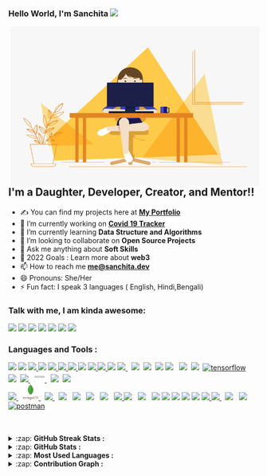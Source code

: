 ### Hello World, I'm Sanchita <img src="https://raw.githubusercontent.com/MartinHeinz/MartinHeinz/master/wave.gif" width="20px">

 <img align="right" alt="GIF" src="./code.gif?raw=true" width="500" height="320" />


## I'm a Daughter, Developer, Creator, and Mentor!!
- ✍ You can find my projects here at **[My Portfolio](https://sanchita.dev)**
- 🔭 I’m currently working on **[Covid 19 Tracker](link)**
- 🌱 I’m currently learning **Data Structure and Algorithms**
- 👯 I’m looking to collaborate on **Open Source Projects** 
- 💬 Ask me anything about **Soft Skills**
- 🥅 2022 Goals : Learn more about **web3**
- 📫 How to reach me **me@sanchita.dev**
- 😄 Pronouns: She/Her
- ⚡ Fun fact: I speak 3 languages ( English, Hindi,Bengali)


### Talk with me, I am kinda awesome:
<!-- Social Icons -->
<p align="left">

<a href = "https://www.linkedin.com/in/sanchita-dhara-a91961222/"><img src="https://img.icons8.com/fluent/30/000000/linkedin.png"/></a>
<a href = "https://twitter.com/_sanchita_dev"><img src="https://img.icons8.com/fluent/30/000000/twitter.png"/></a>
<a href = "https://www.instagram.com/sanchita__dhara/"><img src="https://img.icons8.com/fluent/30/000000/instagram-new.png"/></a>
<a href = "https://www.youtube.com/@Sanchita_Dhara"><img src="https://img.icons8.com/color/30/000000/youtube-play.png"/></a>
<a href = "https://www.facebook.com/profile.php?id=100010107612750"><img src="https://img.icons8.com/color-glass/30/null/facebook.png"/></a>
<a href = "https://www.youtube.com/channel/UC-NXT1lYAOPa3lrgWXqvuHA"><img src="https://img.icons8.com/3d-fluency/30/null/gmail.png"/></a>
<a href = "https://www.youtube.com/channel/UC-NXT1lYAOPa3lrgWXqvuHA"><img src="https://img.icons8.com/color/30/null/discord--v2.png"/></a>
<!-- Social Icons End-->


###  Languages and Tools :<br>
<!-- TODO: Make technologies links takes you to repositories -->
 </p> 
  <p align="left">
   <!-- 1. Photoshop --> 
    <a href="https://www.adobe.com/in/products/photoshop/free-trial-download.html" target="_blank"><img src="https://img.icons8.com/color/30/null/adobe-photoshop--v1.png"/></a> 
   <!-- 2. Adobe XD --> 
    <a href="https://www.adobe.com/in/products/xd/pricing/free-trial.html" target="_blank"><img src="https://img.icons8.com/color/30/null/adobe-xd--v1.png"/></a> 
    <!-- 3. Figma --> 
    <a href="https://www.figma.com/" target="_blank"> <img src="https://img.icons8.com/color/28/null/figma--v1.png"/> </a> 
   <!--  4. Adobe Illustrator --> 
    <a href="https://www.adobe.com/in/products/illustrator/free-trial-download.html?gclid=Cj0KCQiAveebBhD_ARIsAFaAvrFvF7yxlA75UY9PEc3_aQhnvQPoxatUxBYaiVuoS80TKkEOh9miwT8aAhckEALw_wcB&sdid=MLR7SCFY&mv=search&ef_id=Cj0KCQiAveebBhD_ARIsAFaAvrFvF7yxlA75UY9PEc3_aQhnvQPoxatUxBYaiVuoS80TKkEOh9miwT8aAhckEALw_wcB:G:s&s_kwcid=AL!3085!3!248235017693!e!!g!!adobe%20illustrator!221172068!17525759228" target="_blank"><img src="https://img.icons8.com/color/30/null/adobe-illustrator--v1.png"/></a> 
<!--     <br> -->
   <!--  5. VS Code --> 
    <a href="https://code.visualstudio.com/" target="_blank"> <img src="https://img.icons8.com/fluency/28/null/visual-studio-code-2019.png"/> </a> 
    <!-- 6. HTML -->
    <a href="https://www.w3.org/html/" target="_blank"> <img src="https://img.icons8.com/color/28/000000/html-5.png"/> </a> 
    <!-- 7. CSS -->
    <a href="https://www.w3schools.com/css/" target="_blank"> <img src="https://img.icons8.com/color/28/000000/css3.png"/> </a> 
    <!-- 8. SASS -->
    <a href="https://sass-lang.com/" target="_blank"> <img src="https://img.icons8.com/color/28/null/sass.png"/></a>
    <!-- 9. SCSS -->
    <a href="https://github.com/postcss/postcss-scss"> <img src="https://img.icons8.com/external-creatype-filed-outline-colourcreatype/28/null/external-document-file-extension-web-format-file-creatype-filed-outline-colourcreatype-8.png"/> </a>
    <!-- 10. Bootstrap -->
    <a href="https://getbootstrap.com" target="_blank"> <img src="https://img.icons8.com/color/28/000000/bootstrap.png"/> </a> 
    <!-- 11. Tailwind CSS -->
    <a href="https://tailwindcss.com/" target="_blank"> <img src="https://img.icons8.com/color/22/null/tailwind_css.png"/></a> 
<!--     <br> -->
    <!-- 12. Javascript -->
    <a href="https://developer.mozilla.org/en-US/docs/Web/JavaScript" target="_blank"> <img src="https://img.icons8.com/color/28/000000/javascript.png"/> </a> &nbsp;
    <!-- 13. React JS & React Native -->
    <a href="https://reactjs.org/" target="_blank"> <img src="https://img.icons8.com/color/28/000000/react-native.png"/></a>&nbsp;
    <!-- 14. Next.js = built on React's UI library -->
    <a href="https://nextjs.org/" target="_blank"><img src="https://img.icons8.com/fluency-systems-regular/30/000000/nextjs.png"/></a>&nbsp;
    <!-- 15. Vue -->
    <a href="https://vuejs.org/" target="_blank"> <img src="https://img.icons8.com/external-tal-revivo-color-tal-revivo/26/null/external-vuejs-an-open-source-javascript-framework-for-building-user-interfaces-and-single-page-applications-logo-color-tal-revivo.png"/></a>
    <!-- 16. Nuxt.js = for creating Vue. js applications -->
    <a href="https://nuxtjs.org/" target="_blank"> <img src="https://img.icons8.com/external-tal-revivo-shadow-tal-revivo/28/null/external-nuxt-js-a-free-and-open-source-web-application-framework-logo-shadow-tal-revivo.png"/></a>&nbsp;&nbsp;
    <!-- 17. Type Script -->
    <a href="https://www.typescriptlang.org/" target="_blank"> <img src="https://img.icons8.com/fluency/26/null/typescript--v1.png"/></a>&nbsp;
    <!-- 18. Angular -->
    <a href="https://angular.io/" target="_blank"> <img src="https://img.icons8.com/external-tal-revivo-shadow-tal-revivo/24/null/external-angular-a-typescript-based-open-source-web-application-framework-logo-shadow-tal-revivo.png"/></a>&nbsp;
    <!-- 19. Tensor Flow -->
    <a href="https://www.tensorflow.org" target="_blank" rel="noreferrer"> <img src="https://www.vectorlogo.zone/logos/tensorflow/tensorflow-icon.svg" alt="tensorflow" width="22" height="22"/></a>
    &nbsp;
    <!-- 20. Jquery -->
    <a href="https://jquery.com/" target="_blank"> <img src="https://img.icons8.com/external-tal-revivo-shadow-tal-revivo/18/null/external-jquery-is-a-javascript-library-designed-to-simplify-html-logo-shadow-tal-revivo.png"/></a>&nbsp;
    <!-- 21. Node JS -->
    <a style="padding-right:8px;" href="https://nodejs.org/en/" target="_blank"> <img src="https://img.icons8.com/color/21/000000/nodejs.png"/> </a> 
    <!-- 22. Express JS -->
    <a href="https://expressjs.com" target="_blank"> <img src="https://raw.githubusercontent.com/devicons/devicon/master/icons/express/express-original-wordmark.svg" alt="express" width="21" height="21"/> </a>&nbsp;
    <!-- 23. Nest JS = build Node. JS server-side applications-->
    <a href="https://nestjs.com/" target="_blank"> <img src="https://img.icons8.com/color/28/null/nestjs.png"/></a>&nbsp;
    <!-- 24. Redux-->
    <a href="https://redux.js.org" target="_blank"> <img src="https://img.icons8.com/color/28/000000/redux.png"/> </a>
    <br>
    <!-- 25. Python-->
    <a href="https://www.python.org" target="_blank"> <img src="https://img.icons8.com/color/28/000000/python.png"/> </a> &nbsp;
    <!-- 26. MongoDB-->
    <a href="https://www.mongodb.com/" target="_blank"> <img src="https://raw.githubusercontent.com/devicons/devicon/master/icons/mongodb/mongodb-original-wordmark.svg" alt="mongodb" width="33" height="33"/> </a> &nbsp;
    <!-- 27. MySql-->
    <a style="padding-right:8px;" href="https://www.mysql.com/" target="_blank"> <img src="https://img.icons8.com/fluent/38/000000/mysql-logo.png"/> </a>
    <!-- 28. SQL-->
    <a style="padding-right:8px;" href="https://www.w3schools.com/sql/" target="_blank"> <img src="https://img.icons8.com/color/28/null/microsoft-sql-server.png"/></a>
    <!-- 29. Oracle-->
    <a style="padding-right:8px;" href="https://www.oracle.com/in/" target="_blank"><img src="https://img.icons8.com/color/28/null/oracle-logo.png"/></a>
    <!-- 30. GraphQL-->
    <a style="padding-right:8px;" href="https://graphql.org/" target="_blank"><img src="https://img.icons8.com/color/28/null/graphql.png"/></a>
    <!-- 31. PostgreSql-->
    <a style="padding-right:8px;" href="https://www.postgresql.org/" target="_blank"><img src="https://img.icons8.com/color/26/null/postgreesql.png"/></a>
    <!-- 32. Firebase-->
    <a href="https://firebase.google.com/" target="_blank"> <img src="https://img.icons8.com/color/28/000000/firebase.png"/> </a> 
    <!-- 33. Socket io-->
<!--     <br> -->
    <!-- 34. C-->
    <a href="https://www.w3schools.com/c/" target="_blank"><img src="https://img.icons8.com/color/28/null/c-programming.png"/></a> &nbsp;
    <!-- 35. C++-->
    <a href="https://www.w3schools.com/cpp/cpp_intro.asp" target="_blank"><img src="https://img.icons8.com/color/28/null/c-plus-plus-logo.png"/></a> &nbsp;
    <!-- 36. C#(c sharp)-->
    <a href="https://www.w3schools.com/cs/index.php" target="_blank"><img src="https://img.icons8.com/color/28/null/c-sharp-logo-2.png"/></a> 
    <!-- 37. .net core -->
    <a href="https://dotnet.microsoft.com/en-us/download/dotnet-framework" target="_blank"><img src="https://img.icons8.com/color/30/null/net-framework.png"/></a>
<!--     <br>  -->
    <!-- 28. Dart-->
    <a href="https://dart.dev/" target="_blank"><img src="https://img.icons8.com/color/30/null/dart.png"/></a> 
    <!-- 38. Flutter-->
    <a href="https://flutter.dev/" target="_blank"><img src="https://img.icons8.com/color/26/null/flutter.png"/></a>
    <!-- 28. Kotlin-->
    <a href="https://kotlinlang.org/" target="_blank"><img src="https://img.icons8.com/color/28/null/kotlin.png"/></a>
    <!-- 39. Java-->
    <a href="https://www.java.com" target="_blank"> <img src="https://img.icons8.com/color/28/000000/java-coffee-cup-logo.png"/> </a>
<!--     <br> -->
    <!-- 40. Git-->
    <a href="https://git-scm.com/" target="_blank"> <img src="https://img.icons8.com/color/28/000000/git.png"/> </a> &nbsp;
    <!-- 41. Github-->
    <a href="https://github.com/" target="_blank"><img src="https://img.icons8.com/color/28/null/github--v1.png"/></a> &nbsp;
    <!-- 42. Gitlab-->
    <a href="https://about.gitlab.com/" target="_blank"><img src="https://img.icons8.com/color/28/null/gitlab.png"/></a> &nbsp;
    <!-- 43. Postman-->
    <a href="https://postman.com" target="_blank"> <img src="https://www.vectorlogo.zone/logos/getpostman/getpostman-icon.svg" alt="postman" width="26" height="26"/> </a> 
       
  </p>
<!-- End.. -->


<br />
<br />



<!-- 1st Statistics -->
<details>
 <summary>:zap: <b>GitHub Streak Stats : </b></summary>
<p align="center">
    <a href="https://github.com/SanchitaM2/github-readme-streak-stats">
        <img title="🔥 Get streak stats for your profile at git.io/streak-stats" alt="Sanchita's streak" src="https://github-readme-streak-stats.herokuapp.com/?user=SanchitaM2&theme=deafult&hide_border=false&stroke=0000&background=#fffefe"/>
    </a>
</p>
</details>


<!-- 2nd Statistics -->
<!-- <br/> -->
<details>
  <br/>
  <br/>
  <summary>:zap: <b> GitHub Stats : </b></summary>
  <p align="center"> 
  <a href="https://github.com/SanchitaM2/github-readme-stats"><img alt="Sanchita's Github Stats" src="https://github-readme-stats.vercel.app/api?username=SanchitaM2&show_icons=true&count_private=true&theme=flag-india&hide_border=true&bg_color=#fffcfc" /></a>
  </p>
  
</details>



<!-- 3rd Statistics -->
<details>
  <br/>
  <summary>:zap: <b>Most Used Languages :</b></summary>
<p align="center">
<a href="https://github.com/SanchitaM2/github-readme-stats"><img alt="Sanchita's Top Languages" src="https://github-readme-stats.vercel.app/api/top-langs/?username=arsentieva&langs_count=8&count_private=true&layout=compact&theme=default&hide_border=true&bg_color=#fffcfc" /></a>
</p>
<b>Note :</b> Top languages is only a metric of the languages my public code consists of and doesn't reflect experience or skill level.
</details>








<!-- 4th Statistics -->
<details>
<summary>:zap: <b>Contribution Graph :</b></summary>
<br/>
<br/>
<p align="center">
<a href="https://github.com/SanchitaM2/github-readme-activity-graph"><img alt="Sanchita's Activity Graph" src="https://activity-graph.herokuapp.com/graph?username=SanchitaM2&bg_color=fffcfc&color=A4DE04&line=FB8500&point=A4DE04&hide_border=true" /></a>
</p>
</details>



<!-- 5th Statistics -->
<!-- Snake Grid SVG -->
<!-- <details>
<summary><b>Contributions :</b></summary>
<br/> -->
<!-- ![Snake animation](https://github.com/SanchitaM2/grid_snake/blob/main/grids_snkae.svg?short_path=e85703b) -->
<!-- </details> -->





[website]: https://sanchita.dev/
[youtube]: https://www.youtube.com/@Sanchita_Dhara/
[instagram]: https://www.instagram.com/@sanchita__dhara/
[linkedin]: https://linkedin.com/in/annaarsentieva
[portfolio]: https://sanchita.dev/











<br>
<br>
<br>
<br>

<!-- Language New -->
    
  
 

<!-- Language New End-->
